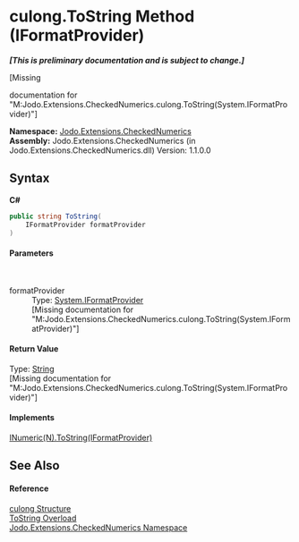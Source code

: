 # culong.ToString Method (IFormatProvider)
 _**\[This is preliminary documentation and is subject to change.\]**_

\[Missing <summary> documentation for "M:Jodo.Extensions.CheckedNumerics.culong.ToString(System.IFormatProvider)"\]

**Namespace:**&nbsp;<a href="N_Jodo_Extensions_CheckedNumerics">Jodo.Extensions.CheckedNumerics</a><br />**Assembly:**&nbsp;Jodo.Extensions.CheckedNumerics (in Jodo.Extensions.CheckedNumerics.dll) Version: 1.1.0.0

## Syntax

**C#**<br />
``` C#
public string ToString(
	IFormatProvider formatProvider
)
```


#### Parameters
&nbsp;<dl><dt>formatProvider</dt><dd>Type: <a href="https://docs.microsoft.com/dotnet/api/system.iformatprovider" target="_blank" rel="noopener noreferrer">System.IFormatProvider</a><br />\[Missing <param name="formatProvider"/> documentation for "M:Jodo.Extensions.CheckedNumerics.culong.ToString(System.IFormatProvider)"\]</dd></dl>

#### Return Value
Type: <a href="https://docs.microsoft.com/dotnet/api/system.string" target="_blank" rel="noopener noreferrer">String</a><br />\[Missing <returns> documentation for "M:Jodo.Extensions.CheckedNumerics.culong.ToString(System.IFormatProvider)"\]

#### Implements
<a href="M_Jodo_Extensions_Numerics_INumeric_1_ToString">INumeric(N).ToString(IFormatProvider)</a><br />

## See Also


#### Reference
<a href="T_Jodo_Extensions_CheckedNumerics_culong">culong Structure</a><br /><a href="Overload_Jodo_Extensions_CheckedNumerics_culong_ToString">ToString Overload</a><br /><a href="N_Jodo_Extensions_CheckedNumerics">Jodo.Extensions.CheckedNumerics Namespace</a><br />